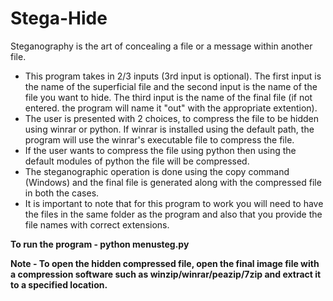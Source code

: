 # Stega-Hide
Steganography is the art of concealing a file or a message within another file.
- This program takes in 2/3 inputs (3rd input is optional). The first input is the name of the superficial file and the second input is the name of the file you want to hide. The third input is the name of the final file (if not entered. the program will name it "out" with the appropriate extention).
- The user is presented with 2 choices, to compress the file to be hidden using winrar or python. If winrar is installed using the default path, the program will use the winrar's executable file to compress the file. 
- If the user wants to compress the file using python then using the default modules of python the file will be compressed. 
- The steganographic operation is done using the copy command (Windows) and the final file is generated along with the compressed file in both the cases. 
- It is important to note that for this program to work you will need to have the files in the same folder as the program and also that you provide the file names with correct extensions.



**To run the program - python menusteg.py**

**Note - To open the hidden compressed file, open the final image file with a compression software such as winzip/winrar/peazip/7zip and extract it to a specified location.**
